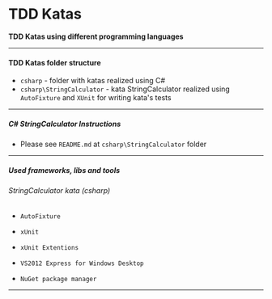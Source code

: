 TDD Katas
=========

**TDD Katas using different programming languages**

* * *
#### TDD Katas folder structure

* ```csharp``` - folder with katas realized using C#
* ```csharp\StringCalculator``` - kata StringCalculator realized using ```AutoFixture``` and ```XUnit``` for writing kata's tests

* * *

##### C# StringCalculator Instructions
* Please see ```README.md``` at ```csharp\StringCalculator``` folder

* * *

##### Used frameworks, libs and tools

###### StringCalculator kata (csharp)

* ```AutoFixture```
* ```xUnit```
* ```xUnit Extentions```

* ```VS2012 Express for Windows Desktop```
* ```NuGet package manager```

* * *